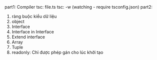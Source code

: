 part1: Compiler
tsc: file.ts
tsc: -w (watching - require tsconfig.json)
part2:

1. ràng buộc kiểu dữ liệu
2. object
3. Interface
4. Interface in Interface
5. Extend interface
6. Array
7. Tuple
8. readonly: Chỉ được phép gán cho lúc khởi tạo
